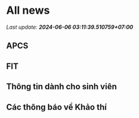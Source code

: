 # All news
_Last update: **2024-06-06 03:11:39.510759+07:00**_
## APCS
## FIT

## Thông tin dành cho sinh viên

## Các thông báo về Khảo thí

